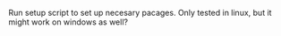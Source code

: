 Run setup script to set up necesary pacages. Only tested in linux, but it might work on windows as well?
